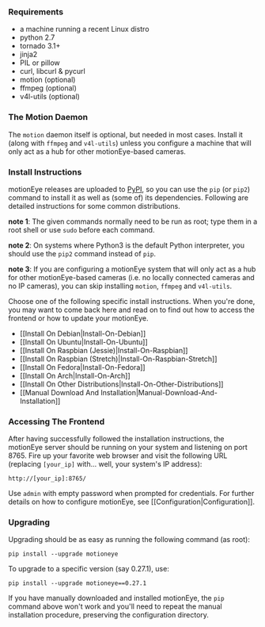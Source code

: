 ### Requirements ###

* a machine running a recent Linux distro
* python 2.7
* tornado 3.1+
* jinja2
* PIL or pillow
* curl, libcurl & pycurl
* motion (optional)
* ffmpeg (optional)
* v4l-utils (optional)

### The Motion Daemon ###

The `motion` daemon itself is optional, but needed in most cases. Install it (along with `ffmpeg` and `v4l-utils`) unless you configure a machine that will only act as a hub for other motionEye-based cameras.

### Install Instructions ###

motionEye releases are uploaded to [PyPI](https://pypi.python.org/pypi/motioneye/), so you can use the `pip` (or `pip2`) command to install it as well as (some of) its dependencies. Following are detailed instructions for some common distributions.

**note 1**: The given commands normally need to be run as root; type them in a root shell or use `sudo` before each command.

**note 2**: On systems where Python3 is the default Python interpreter, you should use the `pip2` command instead of `pip`.

**note 3**: If you are configuring a motionEye system that will only act as a hub for other motionEye-based cameras (i.e. no locally connected cameras and no IP cameras), you can skip installing `motion`, `ffmpeg` and `v4l-utils`.

Choose one of the following specific install instructions. When you're done, you may want to come back here and read on to find out how to access the frontend or how to update your motionEye.

* [[Install On Debian|Install-On-Debian]]
* [[Install On Ubuntu|Install-On-Ubuntu]]
* [[Install On Raspbian (Jessie)|Install-On-Raspbian]]
* [[Install On Raspbian (Stretch)|Install-On-Raspbian-Stretch]]
* [[Install On Fedora|Install-On-Fedora]]
* [[Install On Arch|Install-On-Arch]]
* [[Install On Other Distributions|Install-On-Other-Distributions]]
* [[Manual Download And Installation|Manual-Download-And-Installation]]

### Accessing The Frontend ###

After having successfully followed the installation instructions, the motionEye server should be running on your system and listening on port 8765. Fire up your favorite web browser and visit the following URL (replacing `[your_ip]` with... well, your system's IP address):

    http://[your_ip]:8765/

Use `admin` with empty password when prompted for credentials. For further details on how to configure motionEye, see [[Configuration|Configuration]].

### Upgrading ###

Upgrading should be as easy as running the following command (as root):

    pip install --upgrade motioneye

To upgrade to a specific version (say 0.27.1), use:

    pip install --upgrade motioneye==0.27.1

If you have manually downloaded and installed motionEye, the `pip` command above won't work and you'll need to repeat the manual installation procedure, preserving the configuration directory.